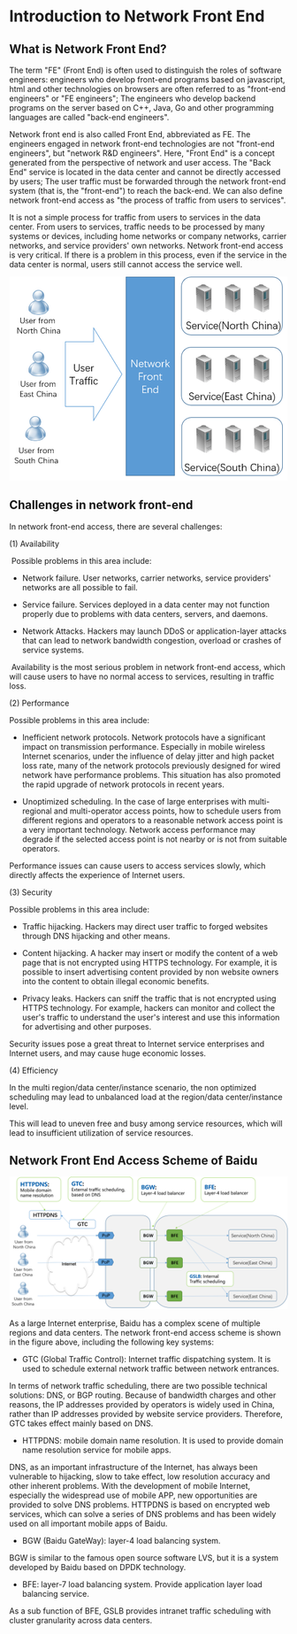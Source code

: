 # Introduction to Network Front End

## What is Network Front End? 

The term "FE" (Front End) is often used to distinguish the roles of software engineers: engineers who develop front-end programs based on javascript, html and other technologies on browsers are often referred to as "front-end engineers" or "FE engineers"; The engineers who develop backend programs on the server based on C++, Java, Go and other programming languages are called "back-end engineers".

Network front end is also called Front End, abbreviated as FE. The engineers engaged in network front-end technologies are not "front-end engineers", but "network R&D engineers". Here, "Front End" is a concept generated from the perspective of network and user access. The "Back End" service is located in the data center and cannot be directly accessed by users; The user traffic must be forwarded through the network front-end system (that is, the "front-end") to reach the back-end. We can also define network front-end access as "the process of traffic from users to services".

It is not a simple process for traffic from users to services in the data center. From users to services,  traffic needs to be processed by many systems or devices, including home networks or company networks,  carrier networks, and service providers' own networks. Network front-end access is very critical. If there is a problem in this process, even if the service in the data center is normal, users still cannot access the service well.



![frontend](./front_end.png)

## Challenges in network front-end

In network front-end  access, there are several challenges:

(1) Availability

​	Possible problems in this area include:

+ Network failure. User networks, carrier networks, service providers' networks are all possible to fail.

+ Service failure. Services deployed in a data center may not function properly due to problems with data centers, servers, and daemons.

+ Network Attacks. Hackers may launch DDoS or application-layer attacks that can lead to network bandwidth congestion, overload or crashes of service systems.

​	Availability is the most serious problem in network front-end access, which will cause users to have no normal access to services, resulting in traffic loss.



(2) Performance

Possible problems in this area include:

+ Inefficient network protocols. Network protocols have a significant impact on transmission performance. Especially in mobile wireless Internet scenarios, under the influence of delay jitter and high packet loss rate, many of the network protocols previously designed for wired network have performance problems. This situation has also promoted the rapid upgrade of network protocols in recent years.

+ Unoptimized scheduling. In the case of large enterprises with multi-regional and multi-operator access points, how to schedule users from different regions and operators to a reasonable network access point is a very important technology. Network access performance may degrade if the selected access point is not nearby or is not  from suitable operators.

Performance issues can cause users to access services slowly, which directly affects the experience of Internet users.



(3) Security

  Possible problems in this area include:

+ Traffic hijacking. Hackers may direct user traffic to forged websites through DNS hijacking and other means.

+ Content hijacking. A hacker may insert or modify the content of a web page that is not encrypted using HTTPS technology. For example, it is possible to insert advertising content provided by non website owners into the content to obtain illegal economic benefits.

+ Privacy leaks. Hackers can sniff the traffic that is not encrypted using HTTPS technology. For example, hackers  can monitor and collect the user's traffic to understand the user's interest and use this information for advertising and other purposes.

Security issues pose a great threat to Internet service enterprises and Internet users, and may cause huge economic losses.



(4) Efficiency

In the multi region/data center/instance scenario, the non optimized scheduling may lead to unbalanced load at the region/data center/instance level.

This will lead to uneven free and busy among service resources, which will lead to insufficient utilization of service resources.




## Network Front End Access Scheme of Baidu

![baidu frontend solution](./baidu_frontend_solution.png)



As a large Internet enterprise, Baidu has a complex scene of multiple regions and data centers. The network front-end access scheme is shown in the figure above, including the following key systems:

+ GTC (Global Traffic Control): Internet traffic dispatching system. It is used to schedule external network traffic between network entrances.

In terms of network traffic scheduling, there are two possible technical solutions: DNS, or BGP routing. Because of bandwidth charges and other reasons, the IP addresses provided by operators is widely used in China, rather than IP addresses provided by website service providers. Therefore, GTC takes effect mainly based on DNS.

+ HTTPDNS: mobile domain name resolution. It is used to provide domain name resolution service for mobile apps.

DNS, as an important infrastructure of the Internet, has always been vulnerable to hijacking, slow to take effect, low resolution accuracy and other inherent problems. With the development of mobile Internet, especially the widespread use of mobile APP, new opportunities are provided to solve DNS problems. HTTPDNS is based on encrypted web services, which can solve a series of DNS problems and has been widely used on all important mobile apps of Baidu.

+ BGW (Baidu GateWay):  layer-4 load balancing system. 

BGW is similar to the famous open source software LVS, but it is a system developed by Baidu based on DPDK technology.

+ BFE: layer-7 load balancing system. Provide application layer load balancing service.

As a sub function of BFE, GSLB provides intranet traffic scheduling with cluster granularity across data centers.
